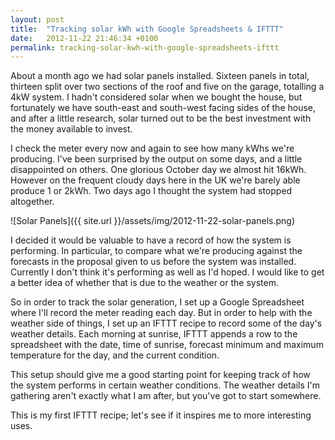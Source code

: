 ```yaml
---
layout: post
title:  "Tracking solar kWh with Google Spreadsheets & IFTTT"
date:   2012-11-22 21:46:34 +0100
permalink: tracking-solar-kwh-with-google-spreadsheets-ifttt
---
```


About a month ago we had solar panels installed. Sixteen panels in total, thirteen split over two sections of the roof and five on the garage, totalling a 4kW system. I hadn't considered solar when we bought the house, but fortunately we have south-east and south-west facing sides of the house, and after a little research, solar turned out to be the best investment with the money available to invest.

I check the meter every now and again to see how many kWhs we're producing. I've been surprised by the output on some days, and a little disappointed on others. One glorious October day we almost hit 16kWh. However on the frequent cloudy days here in the UK we're barely able produce 1 or 2kWh. Two days ago I thought the system had stopped altogether.

![Solar Panels]({{ site.url }}/assets/img/2012-11-22-solar-panels.png)

I decided it would be valuable to have a record of how the system is performing. In particular, to compare what we're producing against the forecasts in the proposal given to us before the system was installed. Currently I don't think it's performing as well as I'd hoped. I would like to get a better idea of whether that is due to the weather or the system.

So  in order to track the solar generation, I set up a Google Spreadsheet where I'll record the meter reading each day. But in order to help with the weather side of things, I set up an IFTTT recipe to record some of the day's weather details. Each morning at sunrise, IFTTT appends a row to the spreadsheet with the date, time of sunrise, forecast minimum and maximum temperature for the day, and the current condition.

This setup should give me a good starting point for keeping track of how the system performs in certain weather conditions. The weather details I'm gathering aren't exactly what I am after, but you've got to start somewhere.

This is my first IFTTT recipe; let's see if it inspires me to more interesting uses.
